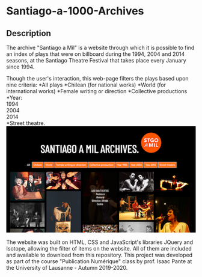 # Santiago-a-1000-Archives
## Description
The archive "Santiago a Mil" is a website through which it is possible to find an index of  plays that were on billboard during the 1994, 2004 and 2014 seasons, at the Santiago Theatre Festival that takes place every January since 1994.

Though the user's interaction, this web-page filters the plays based upon nine criteria: 
*All plays
*Chilean (for national works)
*World (for international works)
*Female writing or direction
*Collective productions
*Year:  
      1994  
      2004  
      2014  
*Street theatre.
![](screenshot2.png)

The website was built on HTML, CSS and JavaScript's libraries JQuery and Isotope, allowing the filter of items on the website. All of them are included and available to download from this repository.
This project was developed as part of the course "Publication Numérique" class by prof. Isaac Pante at the University of Lausanne - Autumn 2019-2020.




